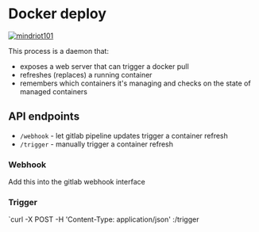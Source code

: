 # Docker deploy

[![mindriot101](https://circleci.com/gh/mindriot101/dockerdeploy.svg?style=svg)](https://github.com/mindriot101/dockerdeploy)

This process is a daemon that:

- exposes a web server that can trigger a docker pull
- refreshes (replaces) a running container
- remembers which containers it's managing and checks on the state of managed
  containers

## API endpoints

- `/webhook` - let gitlab pipeline updates trigger a container refresh
- `/trigger` - manually trigger a container refresh

### Webhook

Add this into the gitlab webhook interface

### Trigger

`curl -X POST -H 'Content-Type: application/json' <server ip>:<server port>/trigger

